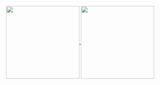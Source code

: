 <a href="https://github.com/anuraghazra/github-readme-stats">
  <img height=200 align="center" src="https://github-readme-streak-stats-weld.vercel.app?user=KjetilIN&theme=black-ice" />
</a>
<a href="https://github.com/anuraghazra/github-readme-stats">
  <img height=200 align="center" src="https://github-readme-stats.vercel.app/api/top-langs/?username=KjetilIN&layout=compact&theme=dark" />
</a>
